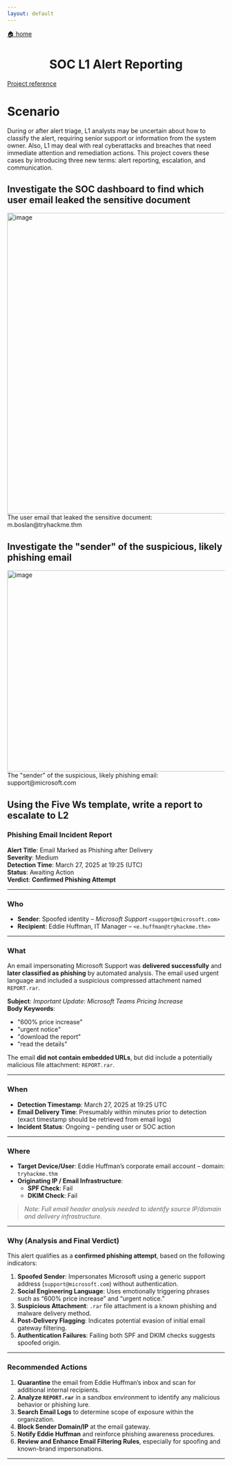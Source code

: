 ```yaml
---
layout: default
---
```


[🏠 home](../)

<h1 style="text-align: center;">SOC L1 Alert Reporting</h1>

[Project reference](https://tryhackme.com/room/socl1alertreporting)

# Scenario
During or after alert triage, L1 analysts may be uncertain about how to classify the alert, requiring senior support or information from the system owner. Also, L1 may deal with real cyberattacks and breaches that need immediate attention and remediation actions. This project covers these cases by introducing three new terms: alert reporting, escalation, and communication.

## Investigate the SOC dashboard to find which user email leaked the sensitive document
<img width="1816" height="695" alt="image" src="https://github.com/user-attachments/assets/eb5899ef-92d4-4cc4-8968-17788ba5fb20" />
The user email that leaked the sensitive document: m.boslan@tryhackme.thm

## Investigate the "sender" of the suspicious, likely phishing email
<img width="1810" height="465" alt="image" src="https://github.com/user-attachments/assets/818ddd29-c7ed-4099-aaeb-c708984ae460" />
The "sender" of the suspicious, likely phishing email: support@microsoft.com

## Using the Five Ws template, write a report to escalate to L2

### Phishing Email Incident Report

**Alert Title**: Email Marked as Phishing after Delivery  
**Severity**: Medium  
**Detection Time**: March 27, 2025 at 19:25 (UTC)  
**Status**: Awaiting Action  
**Verdict**: **Confirmed Phishing Attempt**

---

### Who

- **Sender**: Spoofed identity – *Microsoft Support* `<support@microsoft.com>`
- **Recipient**: Eddie Huffman, IT Manager – `<e.huffman@tryhackme.thm>`

---

### What

An email impersonating Microsoft Support was **delivered successfully** and **later classified as phishing** by automated analysis. The email used urgent language and included a suspicious compressed attachment named `REPORT.rar`.

**Subject**: *Important Update: Microsoft Teams Pricing Increase*  
**Body Keywords**:
- "600% price increase"
- "urgent notice"
- "download the report"
- "read the details"

The email **did not contain embedded URLs**, but did include a potentially malicious file attachment: `REPORT.rar`.

---

### When

- **Detection Timestamp**: March 27, 2025 at 19:25 UTC  
- **Email Delivery Time**: Presumably within minutes prior to detection (exact timestamp should be retrieved from email logs)  
- **Incident Status**: Ongoing – pending user or SOC action

---

### Where

- **Target Device/User**: Eddie Huffman’s corporate email account – domain: `tryhackme.thm`
- **Originating IP / Email Infrastructure**:
  - **SPF Check**: Fail
  - **DKIM Check**: Fail

> _Note: Full email header analysis needed to identify source IP/domain and delivery infrastructure._

---

### Why (Analysis and Final Verdict)

This alert qualifies as a **confirmed phishing attempt**, based on the following indicators:

1. **Spoofed Sender**: Impersonates Microsoft using a generic support address (`support@microsoft.com`) without authentication.
2. **Social Engineering Language**: Uses emotionally triggering phrases such as “600% price increase” and “urgent notice.”
3. **Suspicious Attachment**: `.rar` file attachment is a known phishing and malware delivery method.
4. **Post-Delivery Flagging**: Indicates potential evasion of initial email gateway filtering.
5. **Authentication Failures**: Failing both SPF and DKIM checks suggests spoofed origin.

---

### Recommended Actions

1. **Quarantine** the email from Eddie Huffman’s inbox and scan for additional internal recipients.
2. **Analyze `REPORT.rar`** in a sandbox environment to identify any malicious behavior or phishing lure.
3. **Search Email Logs** to determine scope of exposure within the organization.
4. **Block Sender Domain/IP** at the email gateway.
5. **Notify Eddie Huffman** and reinforce phishing awareness procedures.
6. **Review and Enhance Email Filtering Rules**, especially for spoofing and known-brand impersonations.

---

